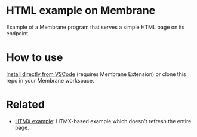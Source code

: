 # HTML example on Membrane

Example of a Membrane program that serves a simple HTML page on its endpoint.

# How to use

[Install directly from VSCode](vscode://membrane.membrane/directory/example-html) (requires Membrane Extension) or clone this repo in your Membrane workspace.

# Related

- [HTMX example](https://github.com/juancampa/membrane-example-htmx): HTMX-based example which doesn't refresh the entire page.
